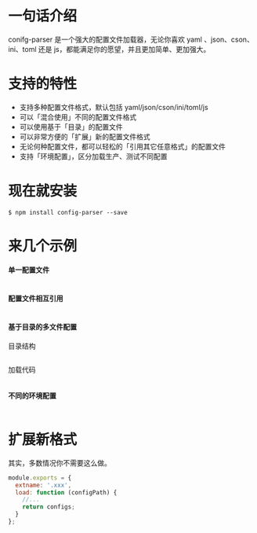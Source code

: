 # 一句话介绍
conifg-parser 是一个强大的配置文件加载器，无论你喜欢 yaml 、json、cson、ini、toml 还是 js，都能满足你的愿望，并且更加简单、更加强大。

# 支持的特性
- 支持多种配置文件格式，默认包括 yaml/json/cson/ini/toml/js 
- 可以「混合使用」不同的配置文件格式
- 可以使用基于「目录」的配置文件
- 可以非常方便的「扩展」新的配置文件格式
- 无论何种配置文件，都可以轻松的「引用其它任意格式」的配置文件
- 支持「环境配置」，区分加载生产、测试不同配置

# 现在就安装
```
$ npm install config-parser --save
```

# 来几个示例

#### 单一配置文件
```js

```

#### 配置文件相互引用
```js
```

#### 基于目录的多文件配置
目录结构
```sh
```
加载代码
```js
```

#### 不同的环境配置
```js
```

# 扩展新格式
其实，多数情况你不需要这么做。
```js
module.exports = {
  extname: '.xxx',
  load: function (configPath) {
    //...
    return configs;
  }
};
```
